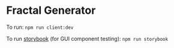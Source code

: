 # Fractal Generator

To run:  `npm run client:dev`

To run [storybook](https://storybook.js.org/) (for GUI component testing): `npm run storybook`
